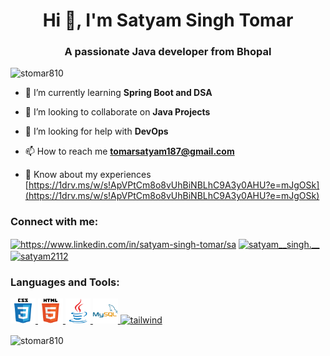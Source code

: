 ## 
<h1 align="center">Hi 👋, I'm Satyam Singh Tomar</h1>
<h3 align="center">A passionate Java developer from Bhopal</h3>

<p align="left"> <img src="https://komarev.com/ghpvc/?username=stomar810&label=Profile%20views&color=0e75b6&style=flat" alt="stomar810" /> </p>

- 🌱 I’m currently learning **Spring Boot and DSA**

- 👯 I’m looking to collaborate on **Java Projects**

- 🤝 I’m looking for help with **DevOps**

- 📫 How to reach me **tomarsatyam187@gmail.com**

- 📄 Know about my experiences [https://1drv.ms/w/s!ApVPtCm8o8vUhBiNBLhC9A3y0AHU?e=mJgOSk](https://1drv.ms/w/s!ApVPtCm8o8vUhBiNBLhC9A3y0AHU?e=mJgOSk)

<h3 align="left">Connect with me:</h3>
<p align="left">
<a href="https://linkedin.com/in/https://www.linkedin.com/in/satyam-singh-tomar/sa" target="blank"><img align="center" src="https://raw.githubusercontent.com/rahuldkjain/github-profile-readme-generator/master/src/images/icons/Social/linked-in-alt.svg" alt="https://www.linkedin.com/in/satyam-singh-tomar/sa" height="30" width="40" /></a>
<a href="https://instagram.com/satyam__singh.__" target="blank"><img align="center" src="https://raw.githubusercontent.com/rahuldkjain/github-profile-readme-generator/master/src/images/icons/Social/instagram.svg" alt="satyam__singh.__" height="30" width="40" /></a>
<a href="https://www.leetcode.com/satyam2112" target="blank"><img align="center" src="https://raw.githubusercontent.com/rahuldkjain/github-profile-readme-generator/master/src/images/icons/Social/leet-code.svg" alt="satyam2112" height="30" width="40" /></a>
</p>

<h3 align="left">Languages and Tools:</h3>
<p align="left"> <a href="https://www.w3schools.com/css/" target="_blank" rel="noreferrer"> <img src="https://raw.githubusercontent.com/devicons/devicon/master/icons/css3/css3-original-wordmark.svg" alt="css3" width="40" height="40"/> </a> <a href="https://www.w3.org/html/" target="_blank" rel="noreferrer"> <img src="https://raw.githubusercontent.com/devicons/devicon/master/icons/html5/html5-original-wordmark.svg" alt="html5" width="40" height="40"/> </a> <a href="https://www.java.com" target="_blank" rel="noreferrer"> <img src="https://raw.githubusercontent.com/devicons/devicon/master/icons/java/java-original.svg" alt="java" width="40" height="40"/> </a> <a href="https://www.mysql.com/" target="_blank" rel="noreferrer"> <img src="https://raw.githubusercontent.com/devicons/devicon/master/icons/mysql/mysql-original-wordmark.svg" alt="mysql" width="40" height="40"/> </a> <a href="https://tailwindcss.com/" target="_blank" rel="noreferrer"> <img src="https://www.vectorlogo.zone/logos/tailwindcss/tailwindcss-icon.svg" alt="tailwind" width="40" height="40"/> </a> </p>

<p><img align="center" src="https://github-readme-stats.vercel.app/api/top-langs?username=stomar810&show_icons=true&locale=en&layout=compact" alt="stomar810" /></p>
